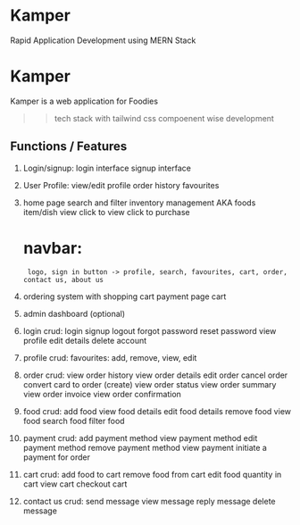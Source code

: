 # Kamper
Rapid Application Development using MERN Stack
# Kamper

Kamper is a web application for Foodies

>>tech stack with tailwind css
>>compoenent wise development

## Functions / Features

1. Login/signup:
    login interface
    signup interface

2. User Profile:
    view/edit profile
    order history
    favourites

3. home page
    search and filter
    inventory management AKA foods
    item/dish view
    click to view
    click to purchase
    # navbar:
        logo, sign in button -> profile, search, favourites, cart, order, contact us, about us

5. ordering system with shopping cart
    payment page
    cart

8. admin dashboard (optional)

1. login crud: 
    login signup logout
    forgot password
    reset password
    view profile
    edit details
    delete account

2. profile crud:
    favourites: add, remove, view, edit

3. order crud:
    view order history
    view order details
    edit order
    cancel order
    convert card to order (create)
    view order status
    view order summary
    view order invoice
    view order confirmation

4. food crud:
    add food
    view food details
    edit food details
    remove food
    view food
    search food
    filter food

5. payment crud:
    add payment method
    view payment method
    edit payment method
    remove payment method
    view payment
    initiate a payment for order

6. cart crud:
    add food to cart
    remove food from cart
    edit food quantity in cart
    view cart
    checkout cart

7. contact us crud:
    send message
    view message
    reply message
    delete message
